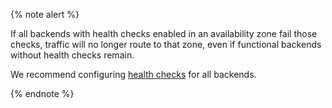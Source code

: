 {% note alert %}

If all backends with health checks enabled in an availability zone fail those checks, traffic will no longer route to that zone, even if functional backends without health checks remain.

We recommend configuring [health checks](../../application-load-balancer/concepts/backend-group.md#health-checks) for all backends.

{% endnote %}